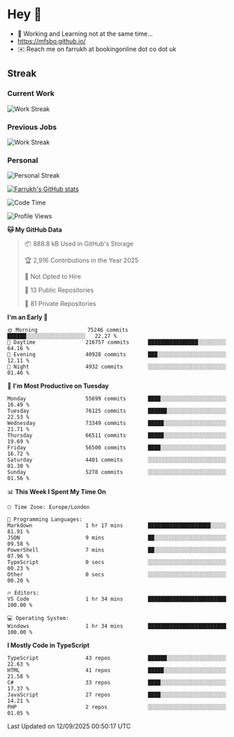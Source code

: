 # Hey 👋

- 🏃 Working and Learning not at the same time...
- <https://mfsbo.github.io/>
- ✉️ Reach me on farrukh at bookingonline dot co dot uk

## Streak

### Current Work

![Work Streak](https://streak-stats.demolab.com/?user=mfsbo)

### Previous Jobs

![Work Streak](https://streak-stats.demolab.com/?user=farrukhcw)

### Personal

![Personal Streak](https://streak-stats.demolab.com/?user=farrukhsubhani)

[![Farrukh's GitHub stats](https://github-readme-stats.vercel.app/api?username=mfsbo&hide=stars&count_private=true)](https://github.com/mfsbo/)

<!--START_SECTION:waka-->
![Code Time](http://img.shields.io/badge/Code%20Time-1%2C039%20hrs%2012%20mins-blue)

![Profile Views](http://img.shields.io/badge/Profile%20Views-130-blue)

**🐱 My GitHub Data**

> 📦 888.8 kB Used in GitHub's Storage
 >
> 🏆 2,916 Contributions in the Year 2025
 >
> 🚫 Not Opted to Hire
 >
> 📜 13 Public Repositories
 >
> 🔑 81 Private Repositories
 >
**I'm an Early 🐤**

```text
🌞 Morning                75246 commits       ██████░░░░░░░░░░░░░░░░░░░   22.27 % 
🌆 Daytime                216757 commits      ████████████████░░░░░░░░░   64.16 % 
🌃 Evening                40928 commits       ███░░░░░░░░░░░░░░░░░░░░░░   12.11 % 
🌙 Night                  4932 commits        ░░░░░░░░░░░░░░░░░░░░░░░░░   01.46 % 
```

📅 **I'm Most Productive on Tuesday**

```text
Monday                   55699 commits       ████░░░░░░░░░░░░░░░░░░░░░   16.49 % 
Tuesday                  76125 commits       ██████░░░░░░░░░░░░░░░░░░░   22.53 % 
Wednesday                73349 commits       █████░░░░░░░░░░░░░░░░░░░░   21.71 % 
Thursday                 66511 commits       █████░░░░░░░░░░░░░░░░░░░░   19.69 % 
Friday                   56500 commits       ████░░░░░░░░░░░░░░░░░░░░░   16.72 % 
Saturday                 4401 commits        ░░░░░░░░░░░░░░░░░░░░░░░░░   01.30 % 
Sunday                   5278 commits        ░░░░░░░░░░░░░░░░░░░░░░░░░   01.56 % 
```

📊 **This Week I Spent My Time On**

```text
🕑︎ Time Zone: Europe/London

💬 Programming Languages: 
Markdown                 1 hr 17 mins        ████████████████████░░░░░   81.91 % 
JSON                     9 mins              ██░░░░░░░░░░░░░░░░░░░░░░░   09.58 % 
PowerShell               7 mins              ██░░░░░░░░░░░░░░░░░░░░░░░   07.96 % 
TypeScript               0 secs              ░░░░░░░░░░░░░░░░░░░░░░░░░   00.23 % 
Other                    0 secs              ░░░░░░░░░░░░░░░░░░░░░░░░░   00.20 % 

🔥 Editors: 
VS Code                  1 hr 34 mins        █████████████████████████   100.00 % 

💻 Operating System: 
Windows                  1 hr 34 mins        █████████████████████████   100.00 % 
```

**I Mostly Code in TypeScript**

```text
TypeScript               43 repos            ██████░░░░░░░░░░░░░░░░░░░   22.63 % 
HTML                     41 repos            █████░░░░░░░░░░░░░░░░░░░░   21.58 % 
C#                       33 repos            ████░░░░░░░░░░░░░░░░░░░░░   17.37 % 
JavaScript               27 repos            ████░░░░░░░░░░░░░░░░░░░░░   14.21 % 
PHP                      2 repos             ░░░░░░░░░░░░░░░░░░░░░░░░░   01.05 % 
```

 Last Updated on 12/09/2025 00:50:17 UTC
<!--END_SECTION:waka-->
<!--
**mfsbo/mfsbo** is a ✨ _special_ ✨ repository because its `README.md` (this file) appears on your GitHub profile.

Here are some ideas to get you started:

- 🔭 I’m currently working on ...
- 🌱 I’m currently learning ...
- 👯 I’m looking to collaborate on ...
- 🤔 I’m looking for help with ...
- 💬 Ask me about ...
- 📫 How to reach me: ...
- 😄 Pronouns: ...
- ⚡ Fun fact: ...
-->
